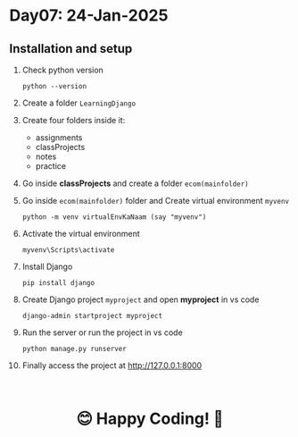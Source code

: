 # Day07: 24-Jan-2025

## Installation and setup

1. Check python version

    ```
    python --version
    ```

2. Create a folder `LearningDjango`

3. Create four folders inside it:

    - assignments
    - classProjects
    - notes
    - practice

4. Go inside **classProjects** and create a folder `ecom(mainfolder)`

5. Go inside `ecom(mainfolder)` folder and Create virtual environment `myvenv`

    ```
    python -m venv virtualEnvKaNaam (say "myvenv")
    ```

6. Activate the virtual environment 

    ```
    myvenv\Scripts\activate
    ```

7. Install Django

    ```
    pip install django
    ```

8. Create Django project `myproject` and open **myproject** in vs code

    ```
    django-admin startproject myproject
    ```

9. Run the server or run the project in vs code

    ```
    python manage.py runserver
    ```
10. Finally access the project at http://127.0.0.1:8000

<br>

<h1 align=center>😊 Happy Coding! 🚀</h1>